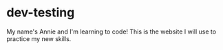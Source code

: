 # dev-testing
My name's Annie and I'm learning to code! This is the website I will use to practice my new skills.
